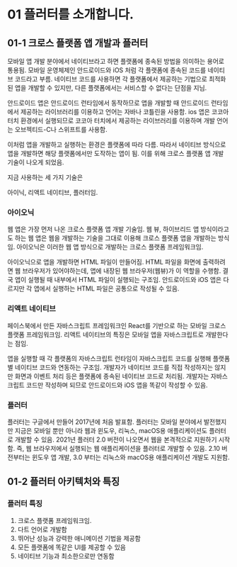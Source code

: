 # 01 플러터를 소개합니다.

## 01-1 크로스 플랫폼 앱 개발과 플러터

모바일 앱 개발 분야에서 네이티브라고 하면 플랫폼에 종속된 방법을 의미하는 용어로 통용됨.
모바일 운영체제인 안드로이드와 iOS 처럼 각 플랫폼에 종속된 코드를 네이티브 코드라고 부름.
네이티브 코드를 사용하면 각 플랫폼에서 제공하는 기법으로 최적화된 앱을 개발할 수 있지만, 다른 플랫폼에서는 서비스할 수 없다는 단점을 지님.

안드로이드 앱은 안드로이드 런타임에서 동작하므로 앱을 개발할 때 안드로이드 런타임에서 제공하는 라이브러리를 이용하고 언어는 자바나 코틀린을 사용함.
ios 앱은 코코아 터치 환경에서 실행되므로 코코아 터치에서 제공하는 라이브러리를 이용하며 개발 언어는 오브젝티드-C나 스위프트를 사용함.

이처럼 앱을 개발하고 실행하는 환경은 플랫폼에 따라 다름. 따라서 네이티브 방식으로 앱을 개발하면 해당 플랫폼에서만 도작하는 앱이 됨.
이를 위해 크로스 플랫폼 앱 개발 기술이 나오게 되었음.

지금 사용하는 세 가지 기술은

아이닉, 리액트 네이티브, 플러터임.

### 아이오닉

웹 앱은 가장 먼저 나온 크로스 플랫폼 앱 개발 기술임. 웹 뷰, 하이브리드 앱 방식이라고도 하는 웹 앱은 웹을 개발하는 기술을 그대로 이용해 크로스 플랫폼 앱을 개발하는 방식임.
아이오닉은 이러한 웹 앱 방식으로 개발하는 크로스 플랫폼 프레임워크임.

아이오닉으로 앱을 개발하면 HTML 파일이 만들어짐. HTML 파일을 화면에 출력하려면 웹 브라우저가 있어야하는데, 앱에 내장된 웹 브라우저(웹뷰)가 이 역할을 수행함. 결국 앱이 실행될 때 내부에서 HTML 파일이 실행되는 구조임. 안드로이드와 iOS 앱은 다르지만 각 앱에서 실행하는 HTML 파일은 공통으로 작성될 수 있음.

### 리액트 네이티브

페이스북에서 만든 자바스크립트 프레임워크인 React를 기반으로 하는 모바일 크로스 플랫폼 프레임워크임.
리액트 네이티브의 특징은 모바일 앱을 자바스크립트로 개발한다는 점임.

앱을 실행할 때 각 플랫폼의 자바스크립트 런타임이 자바스크립트 코드를 실행해 플랫폼별 네이티브 코드와 연동하는 구조임. 개발자가 네이티브 코드를 직접 작성하지는 않지만 화면과 이벤트 처리 등은 플랫폼에 종속된 네이티브 코드로 처리됨. 개발자는 자바스크립트 코드만 작성하며 되므로 안드로이드와 iOS 앱을 똑같이 작성할 수 있음.

### 플러터

플러터는 구글에서 만들어 2017년에 처음 발표함. 플러터는 모바일 분야에서 발전했지만 지금은 모바일 뿐만 아니라 웹과 윈도우, 리눅스, macOS용 애플리케이션도 플러터로 개발할 수 있음.
2021년 플러터 2.0 버전이 나오면서 웹을 본격적으로 지원하기 시작함.
즉, 웹 브라우저에서 실행되는 웹 애플리케이션을 플러터로 개발할 수 있음. 
2.10 버전부터는 윈도우 앱 개발, 3.0 부터는 리눅스와 macOS용 애플리케이션 개발도 지원함.

## 01-2 플러터 아키텍처와 특징

### 플러터 특징

1. 크로스 플랫폼 프레임워크임.
2. 다트 언어로 개발함
3. 뛰어난 성능과 강력한 애니메이션 기법을 제공함
4. 모든 플랫폼에 똑같은 UI를 제공할 수 있음
5. 네이티브 기능과 최소한으로만 연동함

